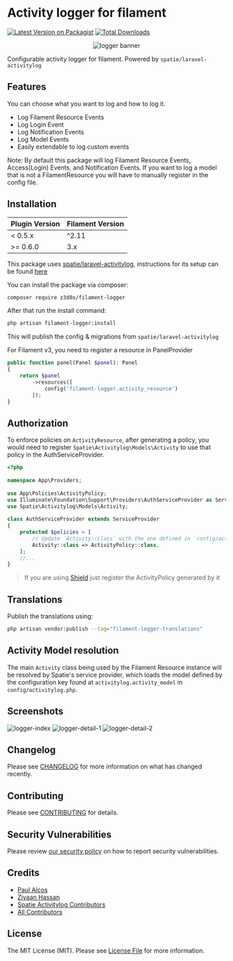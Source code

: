 # Activity logger for filament

[![Latest Version on Packagist](https://img.shields.io/packagist/v/z3d0x/filament-logger.svg?style=for-the-badge)](https://packagist.org/packages/z3d0x/filament-logger)
[![Total Downloads](https://img.shields.io/packagist/dt/z3d0x/filament-logger.svg?style=for-the-badge)](https://packagist.org/packages/z3d0x/filament-logger)

<p align="center" class="filament-hidden">
  <img alt="logger banner" src="https://raw.githubusercontent.com/z3d0x/filament-logger/main/art/banner.jpeg" />
</p>

Configurable activity logger for filament.
Powered by `spatie/laravel-activitylog`

## Features
You can choose what you want to log and how to log it.
- Log Filament Resource Events
- Log Login Event
- Log Notification Events
- Log Model Events
- Easily extendable to log custom events

Note: By default this package will log Filament Resource Events, Access(Login) Events, and Notification Events. If you want to log a model that is not a FilamentResource you will have to manually register in the config file.

## Installation

| Plugin Version | Filament Version |
|----------------|------------------|
| < 0.5.x        | ^2.11            |
| >= 0.6.0       | 3.x              |

This package uses [spatie/laravel-activitylog](https://spatie.be/docs/laravel-activitylog), instructions for its setup can be found [here](https://spatie.be/docs/laravel-activitylog/v4/installation-and-setup)

You can install the package via composer:

```bash
composer require z3d0x/filament-logger
```
After that run the install command:

```bash
php artisan filament-logger:install
```
This will publish the config & migrations from `spatie/laravel-activitylog`

For Filament v3, you need to register a resource in PanelProvider
```php
public function panel(Panel $panel): Panel
{
    return $panel
        ->resources([
            config('filament-logger.activity_resource')
        ]);
}
```
## Authorization
To enforce policies on `ActivityResource`, after generating a policy, you would need to register `Spatie\Activitylog\Models\Activity` to use that policy in the AuthServiceProvider.
```php
<?php
 
namespace App\Providers;
 
use App\Policies\ActivityPolicy;
use Illuminate\Foundation\Support\Providers\AuthServiceProvider as ServiceProvider;
use Spatie\Activitylog\Models\Activity;
 
class AuthServiceProvider extends ServiceProvider
{
    protected $policies = [
        // Update `Activity::class` with the one defined in `config/activitylog.php`
        Activity::class => ActivityPolicy::class,
    ];
    //...
}
```
> If you are using [Shield](https://filamentphp.com/plugins/shield) just register the ActivityPolicy generated by it

## Translations
Publish the translations using:

```bash
php artisan vendor:publish --tag="filament-logger-translations"
```

## Activity Model resolution
The main `Activity` class being used by the Filament Resource instance will be resolved by Spatie's service provider, which loads the model defined by the configuration key found at `activitylog.activity_model` in `config/activitylog.php`.

## Screenshots
<img alt="logger-index" src="https://raw.githubusercontent.com/z3d0x/filament-logger/main/art/list-screenshot.png">
<img alt="logger-detail-1" src="https://raw.githubusercontent.com/z3d0x/filament-logger/main/art/view-screenshot-1.png">
<img alt="logger-detail-2" src="https://raw.githubusercontent.com/z3d0x/filament-logger/main/art/view-screenshot-2.png">

## Changelog

Please see [CHANGELOG](CHANGELOG.md) for more information on what has changed recently.

## Contributing

Please see [CONTRIBUTING](https://github.com/spatie/.github/blob/main/CONTRIBUTING.md) for details.

## Security Vulnerabilities

Please review [our security policy](../../security/policy) on how to report security vulnerabilities.

## Credits

- [Paul Alcos](https://github.com/Aster255)
- [Ziyaan Hassan](https://github.com/Z3d0X)
- [Spatie Activitylog Contributors](https://github.com/spatie/laravel-activitylog#credits) 
- [All Contributors](../../contributors)

## License

The MIT License (MIT). Please see [License File](LICENSE.md) for more information.

